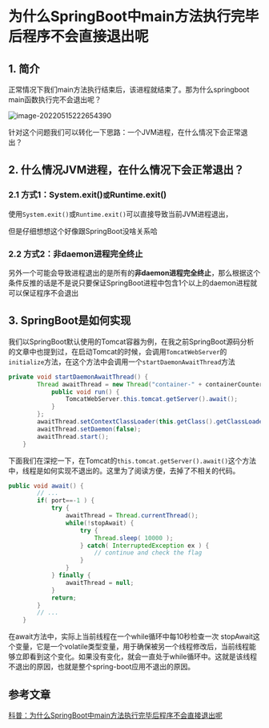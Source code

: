# 为什么SpringBoot中main方法执行完毕后程序不会直接退出呢

## 1. 简介

正常情况下我们main方法执行结束后，该进程就结束了。那为什么springboot main函数执行完不会退出呢？

![image-20220515222654390](https://abelsun-1256449468.cos.ap-beijing.myqcloud.com/image/image-20220515222654390.png)

针对这个问题我们可以转化一下思路：一个JVM进程，在什么情况下会正常退出？

## 2. 什么情况JVM进程，在什么情况下会正常退出？

### 2.1 方式1：System.exit()`或`Runtime.exit()

使用`System.exit()`或`Runtime.exit()`可以直接导致当前JVM进程退出，

但是仔细想想这个好像跟SpringBoot没啥关系哈

### 2.2 方式2：**非daemon进程完全终止**

另外一个可能会导致进程退出的是所有的**非daemon进程完全终止**，那么根据这个条件反推的话是不是说只要保证SpringBoot进程中包含1个以上的daemon进程就可以保证程序不会退出

## 3. SpringBoot是如何实现

我们以SpringBoot默认使用的Tomcat容器为例，在我之前SpringBoot源码分析的文章中也提到过，在启动Tomcat的时候，会调用`TomcatWebServer`的`initialize`方法，在这个方法中会调用一个`startDaemonAwaitThread`方法

```java
private void startDaemonAwaitThread() {
        Thread awaitThread = new Thread("container-" + containerCounter.get()) {
            public void run() {
                TomcatWebServer.this.tomcat.getServer().await();
            }
        };
        awaitThread.setContextClassLoader(this.getClass().getClassLoader());
        awaitThread.setDaemon(false);
        awaitThread.start();
    }
```

下面我们在深挖一下，在Tomcat的`this.tomcat.getServer().await()`这个方法中，线程是如何实现不退出的。这里为了阅读方便，去掉了不相关的代码。

```java
public void await() {
        // ...
        if( port==-1 ) {
            try {
                awaitThread = Thread.currentThread();
                while(!stopAwait) {
                    try {
                        Thread.sleep( 10000 );
                    } catch( InterruptedException ex ) {
                        // continue and check the flag
                    }
                }
            } finally {
                awaitThread = null;
            }
            return;
        }
        // ...
    }
```

在await方法中，实际上当前线程在一个while循环中每10秒检查一次 stopAwait这个变量，它是一个volatile类型变量，用于确保被另一个线程修改后，当前线程能够立即看到这个变化。如果没有变化，就会一直处于while循环中。这就是该线程不退出的原因，也就是整个spring-boot应用不退出的原因。

## 参考文章

[科普：为什么SpringBoot中main方法执行完毕后程序不会直接退出呢](https://mp.weixin.qq.com/s?__biz=MzU5MDgzOTYzMw==&mid=2247484897&idx=1&sn=abe1f147fc9e574393523ee0930aba9b&chksm=fe396fdfc94ee6c95a8e428f012e8922a7b8719bea48ea8086680b74265358a2ffb7acde53a4&scene=178&cur_album_id=1344428721251598337#rd)